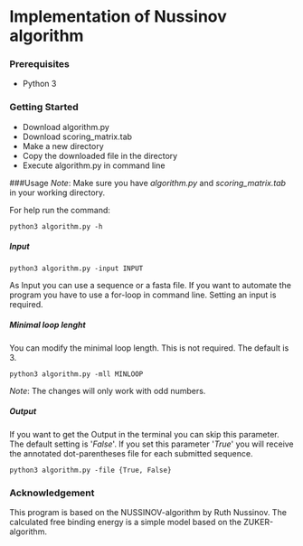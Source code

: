 # Implementation of Nussinov algorithm
### Prerequisites

- Python 3
    
### Getting Started

- Download algorithm.py 
- Download scoring_matrix.tab
- Make a new directory
- Copy the downloaded file in the directory
- Execute algorithm.py in command line

###Usage
_Note_: Make sure you have _algorithm.py_ and _scoring_matrix.tab_ in your working directory.

For help run the command:

    python3 algorithm.py -h

##### Input

    python3 algorithm.py -input INPUT

As Input you can use a sequence or a fasta file. If you want to automate the program you have to use a for-loop in command line.
Setting an input is required.

##### Minimal loop lenght

You can modify the minimal loop length. This is not required. The default is 3.

    python3 algorithm.py -mll MINLOOP
    
_Note_: The changes will only work with odd numbers.

##### Output

If you want to get the Output in the terminal you can skip this parameter. The default setting is '_False_'.
If you set this parameter '_True_' you will receive the annotated dot-parentheses file for each submitted sequence.

    python3 algorithm.py -file {True, False}
    
### Acknowledgement

This program is based on the NUSSINOV-algorithm by Ruth Nussinov. The calculated free binding energy is a simple model based on the ZUKER-algorithm.



    
